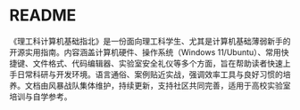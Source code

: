 # README
《理工科计算机基础指北》是一份面向理工科学生、尤其是计算机基础薄弱新手的开源实用指南。内容涵盖计算机硬件、操作系统（Windows 11/Ubuntu）、常用快捷键、文件格式、代码编辑器、实验室安全礼仪等多个方面，旨在帮助读者快速上手日常科研与开发环境。语言通俗、案例贴近实战，强调效率工具与良好习惯的培养。文档由风暴战队集体维护，持续更新，支持社区共同完善，适用于高校实验室培训与自学参考。
